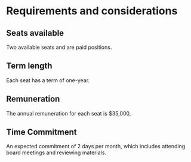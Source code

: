 # Requirements and considerations

## Seats available&#x20;

Two available seats and are paid positions.&#x20;

## Term length

Each seat has a term of one-year.

## Remuneration&#x20;

The annual remuneration for each seat is $35,000,&#x20;

## Time Commitment

An expected commitment of 2 days per month, which includes attending board meetings and reviewing materials.
